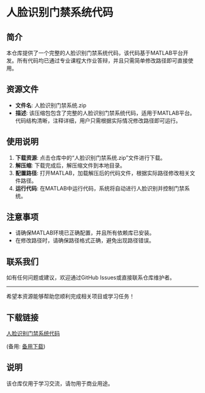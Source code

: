 # 人脸识别门禁系统代码

## 简介

本仓库提供了一个完整的人脸识别门禁系统代码，该代码基于MATLAB平台开发。所有代码均已通过专业课程大作业答辩，并且只需简单修改路径即可直接使用。

## 资源文件

- **文件名**: 人脸识别门禁系统.zip
- **描述**: 该压缩包包含了完整的人脸识别门禁系统代码，适用于MATLAB平台。代码结构清晰，注释详细，用户只需根据实际情况修改路径即可运行。

## 使用说明

1. **下载资源**: 点击仓库中的“人脸识别门禁系统.zip”文件进行下载。
2. **解压缩**: 下载完成后，解压缩文件到本地目录。
3. **配置路径**: 打开MATLAB，加载解压后的代码文件，根据实际路径修改相关文件路径。
4. **运行代码**: 在MATLAB中运行代码，系统将自动进行人脸识别并控制门禁系统。

## 注意事项

- 请确保MATLAB环境已正确配置，并且所有依赖库已安装。
- 在修改路径时，请确保路径格式正确，避免出现路径错误。

## 联系我们

如有任何问题或建议，欢迎通过GitHub Issues或直接联系仓库维护者。

---

希望本资源能够帮助您顺利完成相关项目或学习任务！

## 下载链接
[人脸识别门禁系统代码](https://pan.quark.cn/s/3c60d35ae9d5) 

(备用: [备用下载](https://pan.baidu.com/s/1kCx-RHBQy1eSQgRrYhlSBQ?pwd=1234))

## 说明

该仓库仅用于学习交流，请勿用于商业用途。
